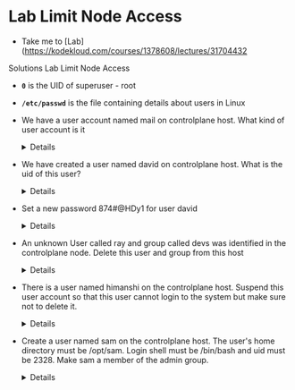 # Lab Limit Node Access
  - Take me to [Lab](https://kodekloud.com/courses/1378608/lectures/31704432

Solutions Lab Limit Node Access

- **`0`** is the UID of superuser - root

- **`/etc/passwd`** is the file containing details about users in Linux

- We have a user account named mail on controlplane host. What kind of user account is it
  <details>
  ```
  System account
  ```
  </details>

- We have created a user named david on controlplane host. What is the uid of this user?
  <details>
  ```
  Look at the file /etc/passwd and identify ID of david
  OR
  run as a root
  $ id david
  2323
  ```
  </details>

- Set a new password 874#@HDy1 for user david
  <details>
  ```
  As a root run
  $ passwd david
  and then enter the password
  ```
  </details>

- An unknown User called ray and group called devs was identified in the controlplane node. Delete this user and group from this host
  <details>
  ```
  use those commands
  $ userdel ray
  $ groupdel devs
  and then enter the password
  ```
  </details>

- There is a user named himanshi on the controlplane host. Suspend this user account so that this user cannot login to the system but make sure not to delete it.
  <details>
  ```
  Run
  $ uermod -s /usr/sbin/nologin himanshi
  ```
  </details>

- Create a user named sam on the controlplane host. The user's home directory must be /opt/sam. Login shell must be /bin/bash and uid must be 2328. Make sam a member of the admin group.
  <details>
  ```
  Run
  $ useradd -d /opt/sam -s /bin/bash -G admin -u 2328 sam
  ```
  </details>
